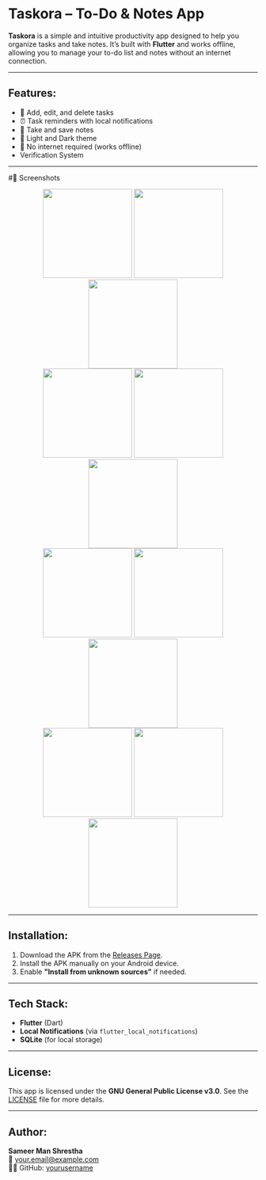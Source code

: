 # Taskora – To-Do & Notes App

**Taskora** is a simple and intuitive productivity app designed to help you organize tasks and take notes. It’s built with **Flutter** and works offline, allowing you to manage your to-do list and notes without an internet connection.

---

## Features:
- 📝 Add, edit, and delete tasks
- ⏰ Task reminders with local notifications
- 📑 Take and save notes
- 🌙 Light and Dark theme
- 📱 No internet required (works offline)
- Verification System
  
---
#📂 Screenshots
<div align="center">
  <div>
    <img src="https://github.com/user-attachments/assets/986e7b39-2760-4d58-845b-486225a2dd07" width="180" />
    <img src="https://github.com/user-attachments/assets/fc048429-a60f-425a-9f0e-c1a5291f20fa" width="180" />
    <img src="https://github.com/user-attachments/assets/ea099b0f-94dd-4023-a119-ba0732e35c2d" width="180" />
  </div>
  <div>
    <img src="https://github.com/user-attachments/assets/a3dadffb-2625-4d8e-afc7-444aeb80b6b0" width="180" />
    <img src="https://github.com/user-attachments/assets/e4c6100b-9de9-45ed-8872-888a04f9fb89" width="180" />
    <img src="https://github.com/user-attachments/assets/96a810ac-dd1b-4c2c-86ce-75979da465e6" width="180" />
  </div>
  <div>
    <img src="https://github.com/user-attachments/assets/8e5c9cfd-c7c3-48bb-b2b2-bf9afda2a3c7" width="180" />
    <img src="https://github.com/user-attachments/assets/368ff935-149a-4dfd-97e2-48f1cf8b65d8" width="180" />
    <img src="https://github.com/user-attachments/assets/095794a3-ed82-45a0-a0e6-907c8b64cc99" width="180" />
  </div>
  <div>
    <img src="https://github.com/user-attachments/assets/3098f49a-dae6-4a7a-9572-4a8198bfe0f2" width="180" />
    <img src="https://github.com/user-attachments/assets/0d860750-d94f-4b57-8f41-649a8d27f143" width="180" />
    <img src="https://github.com/user-attachments/assets/709b426e-6ae7-4161-9e63-10db6a4b522d" width="180" />
  </div>
</div>

---

## Installation:

1. Download the APK from the [Releases Page](https://github.com/yourusername/taskora/releases).
2. Install the APK manually on your Android device.
3. Enable **"Install from unknown sources"** if needed.

---

## Tech Stack:
- **Flutter** (Dart)
- **Local Notifications** (via `flutter_local_notifications`)
- **SQLite** (for local storage)

---

## License:
This app is licensed under the **GNU General Public License v3.0**. See the [LICENSE](LICENSE) file for more details.

---

## Author:
**Sameer Man Shrestha**  
📧 your.email@example.com  
👨‍💻 GitHub: [yourusername](https://github.com/shresthasameerman)
